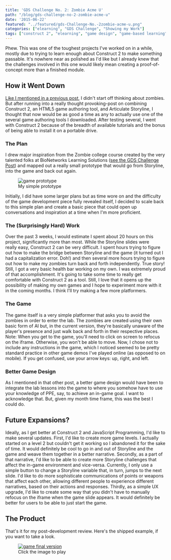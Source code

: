 ```yaml
---
title: 'GDS Challenge No. 2: Zombie Acme U'
path: "/blog/gds-challenge-no-2-zombie-acme-u"
date: '2015-06-22'
featured: "../featured/gds-Challenge-No.-2zombie-acme-u.png"
categories: ["elearning", "GDS Challenge", "Showing my Work"]
tags: ["construct 2", "elearning", "game design", "game-based learning", "serious game"]
---
```


Phew. This was one of the toughest projects I've worked on in a while, mostly due to trying to learn enough about Construct 2 to make something passable. It's nowhere near as polished as I'd like but I already knew that the challenges involved in this one would likely mean creating a proof-of-concept more than a finished module.

## How it Went Down

[Like I mentioned in a previous post](/blog/playing-games/), I didn't start off thinking about zombies. But after running into a really thought provoking-post on combining Construct 2, an HTML5 game authoring tool, and Articulate Storyline, I thought that now would be as good a time as any to actually use one of the several game authoring tools I downloaded. After testing several, I went with Construct 2 because of the breadth of available tutorials and the bonus of being able to install it on a portable drive.

### The Plan

I drew major inspiration from the Zombie college course created by the very talented folks at BioNetworks Learning Solutions ([see the GDS Challenge Post](http://godesignsomething.co/gds-challenge-no-2-college-lab-safety/)) and mapped out a really small prototype that would go from Storyline, into the game and back out again.

<figure>
  <img
    sizes="(max-width: 810px) 100vw, 810px"
    srcset="http://res.cloudinary.com/dhdaswa6t/image/upload/f_auto,q_60,w_203/v1530396697/blog/IMG_0402.jpg 203w,
            http://res.cloudinary.com/dhdaswa6t/image/upload/f_auto,q_60,w_405/v1530396697/blog/IMG_0402.jpg 405w,
            http://res.cloudinary.com/dhdaswa6t/image/upload/f_auto,q_60,w_810/v1530396697/blog/IMG_0402.jpg 810w,
            http://res.cloudinary.com/dhdaswa6t/image/upload/f_auto,q_60,w_1215/v1530396697/blog/IMG_0402.jpg 1215w"
    src="http://res.cloudinary.com/dhdaswa6t/image/upload/f_auto,q_60,w_810/v1530396697/blog/IMG_0402.jpg"
    alt="game prototype" />
  <figcaption>My simple prototype</figcaption>
</figure>

Initially, I did have some larger plans but as time wore on and the difficulty of the game development piece fully revealed itself, I decided to scale back to this simple plan and create a basic piece that could open up conversations and inspiration at a time when I'm more proficient.

### The (Surprisingly Hard) Work

Over the past 3 weeks, I would estimate I spent about 20 hours on this project, significantly more than most. While the Storyline slides were really easy, Construct 2 can be very difficult. I spent hours trying to figure out how to make the bridge between Storyline and the game (it turned out I had a capitalization error. Doh!) and then several more hours trying to figure out how to make my zombies turn back and forth independently. True story! Still, I got a very basic health bar working on my own. I was extremely proud of that accomplishment. It's going to take some time to really get comfortable with Construct 2 as a tool. Still, I love that it opens up the possibility of making my own games and I hope to experiment more with it in the coming months. I think I'll try making a few more platformers.

### The Game

The game itself is a very simple platformer that asks you to avoid the zombies in order to enter the lab. The zombies are created using their own basic form of AI but, in the current version, they're basically unaware of the player's presence and just walk back and forth in their respective places. Note: When you get to the game, you'll need to click on screen to refocus on the iframe. Otherwise, you won't be able to move. Now, I chose not to include any instructions in the game, which I noticed seemed to be pretty standard practice in other game demos I've played online (as opposed to on mobile). If you get confused, use your arrow keys: up, right, and left.

### Better Game Design

As I mentioned in that other post, a better game design would have been to integrate the lab lessons into the game to where you somehow have to use your knowledge of PPE, say, to achieve an in-game goal. I want to acknowledge that. But, given my month time frame, this was the best I could do.

## Future Expansions?

Ideally, as I get better at Construct 2 and JavaScript Programming, I'd like to make several updates. First, I'd like to create more game levels. I actually started on a level 2 but couldn't get it working so I abandoned it for the sake of time. It would definitely be cool to go in and out of Storyline and the game and weave them together in a better narrative. Secondly, as a part of that narrative, I'd like to be able to create more Storyline challenges that affect the in-game environment and vice-versa. Currently, I only use a simple button to change a Storyline variable that, in turn, jumps to the next slide. I'd like to do more sophisticate communications of points or weapons that affect each other, allowing different people to experience different narratives, based on their actions and responses. Thirdly, as a simple UX upgrade, I'd like to create some way that you didn't have to manually refocus on the iframe when the game slide appears. It would definitely be better for users to be able to just start the game.

## The Product

That's it for my post-development review. Here's the shipped example, if you want to take a look.

<figure>
  <a href="http://www.knanthony.com/showcase/AcmeU/story.html" target="blank">
    <img src="../featured/SaveOurSchool.png" alt="game final version" />
  </a>
  <figcaption>Click the image to play</figcaption>
</figure>
